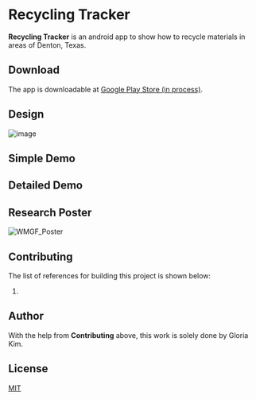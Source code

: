 # Recycling Tracker

**Recycling Tracker** is an android app to show how to recycle materials in areas of Denton, Texas.

## Download

The app is downloadable at [Google Play Store (in process)](https://play.google.com/store?hl=en_US).

## Design

![image](https://user-images.githubusercontent.com/68700599/89500049-a3af8500-d786-11ea-9ef5-e2137446534a.png)

## Simple Demo

## Detailed Demo

## Research Poster

![WMGF_Poster](https://user-images.githubusercontent.com/68700599/89502384-8b416980-d78a-11ea-8bea-652a09139b77.png)

## Contributing

The list of references for building this project is shown below:

1. 

## Author

With the help from **Contributing** above, this work is solely done by Gloria Kim.

## License
[MIT](https://choosealicense.com/licenses/mit/)
